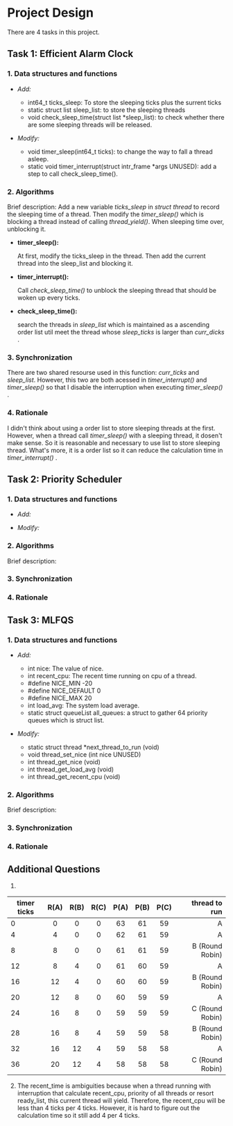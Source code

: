 # Project Design
  There are 4 tasks in this project.
## Task 1: Efficient Alarm Clock
### 1. Data structures and functions

+ *Add:*
     
     * int64_t ticks_sleep: To store the sleeping ticks plus the surrent ticks 
     * static struct list sleep_list: to store the sleeping threads
     * void check_sleep_time(struct list *sleep_list): to check whether there are some sleeping threads will be released.
     
+ *Modify:*     
     
     * void timer_sleep(int64_t ticks): to change the way to fall a thread asleep.
     * static void timer_interrupt(struct intr_frame *args UNUSED): add a step to call check_sleep_time().

### 2. Algorithms

Brief description:
    Add a new variable *ticks_sleep* in *struct thread* to record the sleeping time of a thread. Then modify the *timer_sleep()* which is blocking a thread instead of calling *thread_yield()*. When sleeping time over, unblocking it.
  + **timer_sleep():**
    
       At first, modify the ticks_sleep in the thread. 
       Then add the current thread into the sleep_list and blocking it.
        
  + **timer_interrupt():**
        
       Call *check_sleep_time()* to unblock the sleeping thread that should be woken up every ticks.
        
  + **check_sleep_time():**
    
       search the threads in *sleep_list* which is maintained as a ascending order list util meet the thread whose *sleep_ticks* is larger than *curr_dicks* .
        
### 3. Synchronization

   There are two shared resourse used in this function: *curr_ticks* and *sleep_list*. However, this two are both acessed in *timer_interrupt()* and *timer_sleep()* so that I disable the interruption when executing *timer_sleep()* .
    
 ### 4. Rationale
 
   I didn't think about using a order list to store sleeping threads at the first. However, when a thread call *timer_sleep()* with a sleeping thread, it dosen't make sense. So it is reasonable and necessary to use list to store sleeping thread. What's more, it is a order list so it can reduce the calculation time in *timer_interrupt()* .
 
 ## Task 2: Priority Scheduler
 ### 1. Data structures and functions

+ *Add:*


+ *Modify:* 


### 2. Algorithms

Brief description:


### 3. Synchronization
### 4. Rationale

 
 ## Task 3: MLFQS
 ### 1. Data structures and functions

+ *Add:*
    + int nice: The value of nice.                            
    + int recent_cpu: The recent time running on cpu of a thread.
    + #define NICE_MIN -20
    + #define NICE_DEFAULT 0
    + #define NICE_MAX 20
    + int load_avg: The system load average.
    + static struct queueList all_queues: a struct to gather 64 priority queues which is struct list.

+ *Modify:* 
    + static struct thread *next_thread_to_run (void) 
    + void thread_set_nice (int nice UNUSED)
    + int thread_get_nice (void)
    + int thread_get_load_avg (void)
    + int thread_get_recent_cpu (void) 

### 2. Algorithms
Brief description: 

### 3. Synchronization
### 4. Rationale

## Additional Questions

1. 
timer ticks|R(A)|R(B)|R(C)|P(A)|P(B)|P(C)|thread to run
--|:--:|:--:|:--:|:--:|:--:|:--:|--:
0|0|0|0|63|61|59|A
4|4|0|0|62|61|59|A
8|8|0|0|61|61|59|B (Round Robin)
12|8|4|0|61|60|59|A
16|12|4|0|60|60|59|B (Round Robin)
20|12|8|0|60|59|59|A 
24|16|8|0|59|59|59|C (Round Robin)
28|16|8|4|59|59|58|B (Round Robin)
32|16|12|4|59|58|58|A
36|20|12|4|58|58|58|C (Round Robin)


 2. The recent_time is ambiguities because when a thread running with interruption that calculate recent_cpu, priority of all threads or resort ready_list, this current thread will yield. Therefore, the recent_cpu will be less than 4 ticks per 4 ticks. However, it is hard to figure out the calculation time so it still add 4 per 4 ticks.
